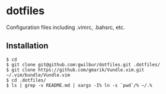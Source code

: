 # dotfiles

Configuration files including .vimrc, .bahsrc, etc.

## Installation

    $ cd
    $ git clone git@github.com:gwilbur/dotfiles.git .dotfiles/
    $ git clone https://github.com/gmarik/Vundle.vim.git ~/.vim/bundle/Vundle.vim
    $ cd .dotfiles/
    $ ls | grep -v README.md | xargs -I% ln -s `pwd`/% ~/.%
